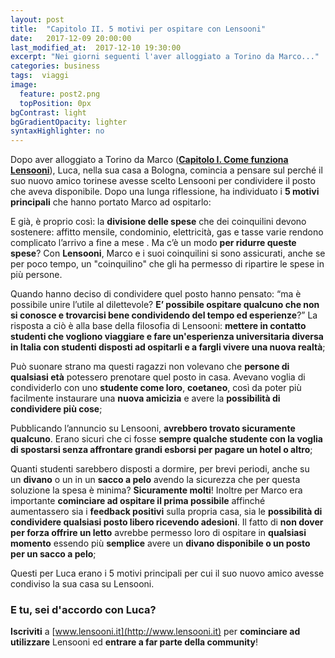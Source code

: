 ```yaml
---
layout: post
title:  "Capitolo II. 5 motivi per ospitare con Lensooni"
date:   2017-12-09 20:00:00
last_modified_at:  2017-12-10 19:30:00
excerpt: "Nei giorni seguenti l'aver alloggiato a Torino da Marco..."
categories: business
tags:  viaggi
image:
  feature: post2.png
  topPosition: 0px
bgContrast: light 
bgGradientOpacity: lighter
syntaxHighlighter: no
---
```


Dopo aver alloggiato a Torino da Marco (**[Capitolo I. Come funziona Lensooni](http://www.lensooni.it/blog/come-funziona-Lensooni)**), Luca, nella sua casa a Bologna, comincia a pensare sul perché il suo nuovo amico torinese avesse scelto Lensooni per condividere il posto che aveva disponibile. 
Dopo una lunga riflessione, ha individuato i **5 motivi principali** che hanno portato Marco ad ospitarlo:

<div class="img_1 img_1--fullContainer img--Leading" style="background-image: url(./assets/images/liquidità_1-min.png);"></div>

E già, è proprio così: la **divisione delle spese** che dei coinquilini devono sostenere: affitto mensile, condominio, elettricità, gas e tasse varie rendono complicato l’arrivo a fine a mese .  Ma c’è un modo **per ridurre queste spese**? Con **Lensooni**, Marco e i suoi coinquilini si sono assicurati, anche se per poco tempo, un "coinquilino" che gli ha permesso di ripartire le spese in più persone.

<div class="img_1 img_1--fullContainer img--Leading" style="background-image: url(./assets/images/nuovaconoscenza_1-min.png);"></div>

Quando hanno deciso di condividere quel posto hanno pensato: “ma è possibile unire l’utile al dilettevole? **E’ possibile ospitare qualcuno che non si conosce e trovarcisi bene condividendo del tempo ed esperienze**?” La risposta a ciò è alla base della filosofia di Lensooni: **mettere in contatto studenti che vogliono viaggiare e fare un'esperienza universitaria diversa in Italia con studenti disposti ad ospitarli e a fargli vivere una nuova realtà**;

<div class="img_1 img_1--fullContainer img--Leading" style="background-image: url(./assets/images/circuitouniv_1-min.png);"></div>

Può suonare strano ma questi ragazzi non volevano che **persone di qualsiasi età** potessero prenotare quel posto in casa. Avevano voglia di condividerlo con uno **studente come loro**, **coetaneo**, così da poter più facilmente instaurare una **nuova amicizia** e avere la **possibilità di condividere più cose**;

<div class="img_1 img_1--fullContainer img--Leading" style="background-image: url(./assets/images/facilità_1-min.png);"></div>

Pubblicando l’annuncio su Lensooni, **avrebbero trovato sicuramente qualcuno**. Erano sicuri che ci fosse **sempre qualche studente con la voglia  di spostarsi senza affrontare grandi esborsi per pagare un hotel o altro**;

<div class="img_1 img_1--fullContainer img--Leading" style="background-image: url(./assets/images/qualsiasiposto_1-min.png);"></div>

Quanti studenti sarebbero disposti a dormire, per brevi periodi, anche su un **divano** o un in un **sacco a pelo** avendo la sicurezza che per questa soluzione la spesa è minima? **Sicuramente molti**! Inoltre per Marco era importante **cominciare ad ospitare il prima possibile** affinché aumentassero sia i **feedback positivi** sulla propria casa, sia le **possibilità di condividere qualsiasi posto libero ricevendo adesioni**. Il fatto di **non dover per forza offrire un letto** avrebbe permesso loro di ospitare in **qualsiasi momento** essendo più **semplice** avere un **divano disponibile o un posto per un sacco a pelo**;


Questi per Luca erano i 5 motivi principali per cui il suo nuovo amico avesse condiviso la sua casa su Lensooni. 

### E tu, sei d'accordo con Luca?

**Iscriviti** a [www.lensooni.it](http://www.lensooni.it) per **cominciare ad utilizzare** Lensooni ed **entrare a far parte della community**!